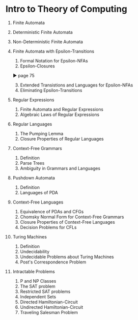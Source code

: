 # Intro to Theory of Computing

1. Finite Automata
2. Deterministic Finite Automata
3. Non-Deterministic Finite Automata
4. Finite Automata with Epsilon-Transitions

    1. Formal Notation for Epsilon-NFAs
    2. Epsilon-Closures
    
    ▶︎ page 75
    
    3. Extended Transistions and Languages for Epsilon-NFAs
    4. Eliminating Epsilon-Transitions

5.  Regular Expressions
    1. Finite Automata and Regular Expressions
    2. Algebraic Laws of Regular Expressions

6.  Regular Languages
    1. The Pumping Lemma
    2. Closure Properties of Regular Languages

7. Context-Free Grammars
    1. Definition
    2. Parse Trees
    3. Ambiguity in Grammars and Languages

8.  Pushdown Automata
    1.  Definition
    2.  Languages of PDA

9.  Context-Free Languages
    1.  Equivalence of PDAs and CFGs
    2.  Chomsky Normal Form for Context-Free Grammars
    3.  Closure Properties of Context-Free Languages
    4.  Decision Problems for CFLs

10. Turing Machines
    1. Definition
    2. Undecidability
    3. Undecidable Problems about Turing Machines
    4. Post's Correspondence Problem

11. Intractable Problems
    1. P and NP Classes
    2. The SAT problem
    3. Restricted SAT problems
    4. Independent Sets
    5. Directed Hamiltonian-Circuit
    6. Undirected Hamiltonian-Circuit
    7. Traveling Salesman Problem

